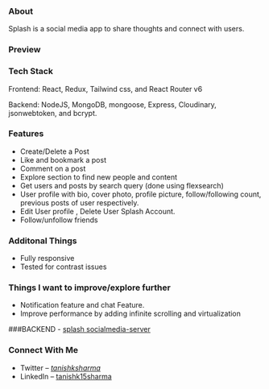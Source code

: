
### About
Splash is a social media app to share thoughts and connect with users.

### Preview


### Tech Stack
Frontend: React, Redux, Tailwind css, and React Router v6

Backend: NodeJS, MongoDB, mongoose, Express, Cloudinary, jsonwebtoken, and bcrypt.

### Features
- Create/Delete a Post
- Like and bookmark a post
- Comment on a post
- Explore section to find new people and content
- Get users and posts by search query (done using flexsearch)
- User profile with bio, cover photo, profile picture, follow/following count, previous posts of user respectively.
- Edit User profile , Delete User Splash Account.
- Follow/unfollow friends 

### Additonal Things
- Fully responsive
- Tested for contrast issues


### Things I want to improve/explore further
- Notification feature and chat Feature.  
- Improve performance by adding infinite scrolling and virtualization

###BACKEND - [splash socialmedia-server](https://github.com/tanishk15sharma/socialmedia-server)

### Connect With Me
- Twitter – [_tanishksharma_](https://twitter.com/_tanishksharma)
- LinkedIn – [tanishk15sharma](https://www.linkedin.com/in/tanishk15sharma/)


